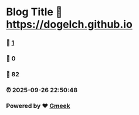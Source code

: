 # Blog Title :link: https://dogelch.github.io 
### :page_facing_up: [1](https://dogelch.github.io/tag.html) 
### :speech_balloon: 0 
### :hibiscus: 82 
### :alarm_clock: 2025-09-26 22:50:48 
### Powered by :heart: [Gmeek](https://github.com/Meekdai/Gmeek)
